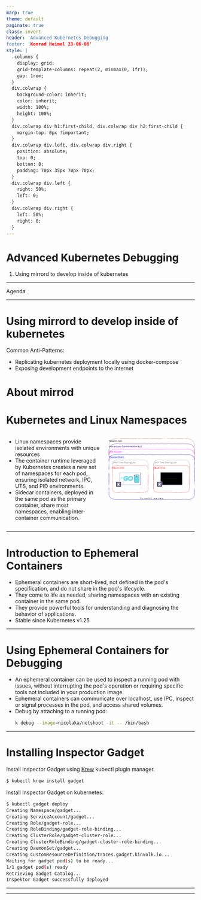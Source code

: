 ```yaml
---
marp: true
theme: default
paginate: true
class: invert
header: 'Advanced Kubernetes Debugging
footer: 'Konrad Heimel 23-06-08'
style: |
  .columns {
    display: grid;
    grid-template-columns: repeat(2, minmax(0, 1fr));
    gap: 1rem;
  }
  div.colwrap {
    background-color: inherit;
    color: inherit;
    width: 100%;
    height: 100%;
  }
  div.colwrap div h1:first-child, div.colwrap div h2:first-child {
    margin-top: 0px !important;
  }
  div.colwrap div.left, div.colwrap div.right {
    position: absolute;
    top: 0;
    bottom: 0;
    padding: 70px 35px 70px 70px;
  }
  div.colwrap div.left {
    right: 50%;
    left: 0;
  }
  div.colwrap div.right {
    left: 50%;
    right: 0;
  }
---
```


# Advanced Kubernetes Debugging

1. Using mirrord to develop inside of kubernetes

---

Agenda

---

# Using mirrord to develop inside of kubernetes

Common Anti-Patterns:

- Replicating kubernetes deployment locally using docker-compose
- Exposing development endpoints to the internet

# About mirrod


# Kubernetes and Linux Namespaces
<!-- _class: default -->

<div class="columns">
<div>

- Linux namespaces provide isolated environments with unique resources
- The container runtime leveraged by Kubernetes creates a new set of namespaces for each pod, ensuring isolated network, IPC, UTS, and PID environments.
- Sidecar containers, deployed in the same pod as the primary container, share most namespaces, enabling inter-container communication.

</div>

<div>

![test](images%2Fpod_sidecar_namespaces.svg)

</div>
</div>

---

# Introduction to Ephemeral Containers

- Ephemeral containers are short-lived, not defined in the pod's specification, and do not share in the pod's lifecycle.
- They come to life as needed, sharing namespaces with an existing container in the same pod.
- They provide powerful tools for understanding and diagnosing the behavior of applications.
- Stable since Kubernetes v1.25

---
#  Using Ephemeral Containers for Debugging

- An ephemeral container can be used to inspect a running pod with issues, without interrupting the pod's operation or requiring specific tools not included in your production image.
- Ephemeral containers can communicate over localhost, use IPC, inspect or signal processes in the pod, and access shared volumes.
- Debug by attaching to a running pod:
  ```bash
  k debug --image=nicolaka/netshoot -it -- /bin/bash
  ```
---

# Installing Inspector Gadget


Install Inspector Gadget using [Krew](https://krew.sigs.k8s.io/) kubectl plugin manager.

```bash
$ kubectl krew install gadget
```

Install Inspector Gadget on kubernetes:
```bash
$ kubectl gadget deploy
Creating Namespace/gadget...
Creating ServiceAccount/gadget...
Creating Role/gadget-role...
Creating RoleBinding/gadget-role-binding...
Creating ClusterRole/gadget-cluster-role...
Creating ClusterRoleBinding/gadget-cluster-role-binding...
Creating DaemonSet/gadget...
Creating CustomResourceDefinition/traces.gadget.kinvolk.io...
Waiting for gadget pod(s) to be ready...
1/1 gadget pod(s) ready
Retrieving Gadget Catalog...
Inspektor Gadget successfully deployed

```

---

---